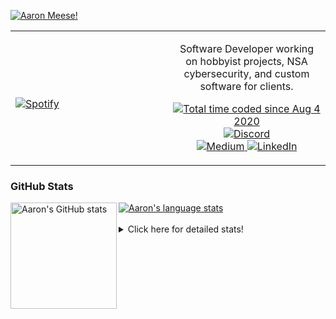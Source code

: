 [![Aaron Meese!](https://user-images.githubusercontent.com/17814535/88975338-a2aabf00-d27f-11ea-963f-8a19608716b4.png)](https://github.com/ajmeese7/readme-ascii "README ASCII")

<!-- Modified from project here: https://github.com/novatorem/novatorem -->
<table width="100%"> 
  <tr>
  <td width="50%">
      
&nbsp; <br> [![Spotify](https://ajmeese7.vercel.app/api/spotify)](https://open.spotify.com/user/ajmeese)

  </td>
  <td width="50%">
    <p align="center">
    Software Developer working on hobbyist projects, NSA cybersecurity, and custom software for clients.
    </p>
    <p align="center">
      <a href="https://wakatime.com/@f726891d-3b02-46cd-9b60-e8c59f9e2b14">
        <img src="https://wakatime.com/badge/user/f726891d-3b02-46cd-9b60-e8c59f9e2b14.svg" alt="Total time coded since Aug 4 2020" title="WakaTime" />
      </a>
      <a href="http://link.aaronmeese.com/discord">
        <img src="https://img.shields.io/badge/discord-ajmeese7%234835-369?style=flat-square&logo=discord&logoColor=white&color=purple" alt="Discord" title="Discord">
      </a>
      <br />
      <a href="https://link.aaronmeese.com/medium">
        <img src="https://img.shields.io/badge/medium-ajmeese7-1DB954?style=flat-square&logo=medium&logoColor=white" alt="Medium" title="Medium">
      </a>
      <a href="https://link.aaronmeese.com/linkedin">
        <img src="https://img.shields.io/badge/linkedIn-aaronmeese-1DB954?style=flat-square&logo=linkedin&logoColor=white&color=blue" alt="LinkedIn" title="LinkedIn">
      </a>
    </p>
  </td>

</table>

[//]: <> (The `&nbsp;` is to have Aphelion take up more space)

### GitHub Stats ###

<a href="https://profile-summary-for-github.com/user/ajmeese7">
  <img align="left" height="170px" src="https://github-readme-stats.vercel.app/api?username=ajmeese7&show_icons=true&line_height=27&count_private=true" alt="Aaron's GitHub stats"/>
  <img src="https://github-readme-stats.vercel.app/api/top-langs/?username=ajmeese7&hide_langs_below=5&layout=compact" alt="Aaron's language stats"/>
</a>

<br />
<br />
<details>
<summary>Click here for detailed stats!</summary>

### :zap: Recent Activity
<!--START_SECTION:activity-->
1. ❌ Closed PR [#68](https://github.com/os-js/osjs-server/pull/68) in [os-js/osjs-server](https://github.com/os-js/osjs-server)
2. ❗️ Opened issue [#2](https://github.com/meeseOS/hexells/issues/2) in [meeseOS/hexells](https://github.com/meeseOS/hexells)
3. ❗️ Opened issue [#1](https://github.com/meeseOS/hexells/issues/1) in [meeseOS/hexells](https://github.com/meeseOS/hexells)
4. 💪 Opened PR [#194](https://github.com/DustinBrett/daedalOS/pull/194) in [DustinBrett/daedalOS](https://github.com/DustinBrett/daedalOS)
5. 🗣 Commented on [#63](https://github.com/meese-enterprises/meeseOS/issues/63) in [meese-enterprises/meeseOS](https://github.com/meese-enterprises/meeseOS)
<!--END_SECTION:activity-->

### 🧐 Waka Stats
<!--START_SECTION:waka-->
![Code Time](http://img.shields.io/badge/Code%20Time-1%2C241%20hrs%2035%20mins-blue)

**🐱 My GitHub Data** 

> 🏆 1,088 Contributions in the Year 2022
 > 
> 📦 197.4 kB Used in GitHub's Storage 
 > 
> 💼 Opted to Hire
 > 
> 📜 81 Public Repositories 
 > 
> 🔑 29 Private Repositories  
 > 
**I'm an Early 🐤** 

```text
🌞 Morning    174 commits    █████░░░░░░░░░░░░░░░░░░░░   21.07% 
🌆 Daytime    310 commits    █████████░░░░░░░░░░░░░░░░   37.53% 
🌃 Evening    331 commits    ██████████░░░░░░░░░░░░░░░   40.07% 
🌙 Night      11 commits     ░░░░░░░░░░░░░░░░░░░░░░░░░   1.33%

```
📅 **I'm Most Productive on Sunday** 

```text
Monday       126 commits    ███░░░░░░░░░░░░░░░░░░░░░░   15.25% 
Tuesday      133 commits    ████░░░░░░░░░░░░░░░░░░░░░   16.1% 
Wednesday    87 commits     ██░░░░░░░░░░░░░░░░░░░░░░░   10.53% 
Thursday     119 commits    ███░░░░░░░░░░░░░░░░░░░░░░   14.41% 
Friday       87 commits     ██░░░░░░░░░░░░░░░░░░░░░░░   10.53% 
Saturday     120 commits    ███░░░░░░░░░░░░░░░░░░░░░░   14.53% 
Sunday       154 commits    ████░░░░░░░░░░░░░░░░░░░░░   18.64%

```


📊 **This Week I Spent My Time On** 

```text
⌚︎ Time Zone: America/New_York

💬 Programming Languages: 
JavaScript               16 hrs 30 mins      ██████████████████░░░░░░░   72.91% 
Python                   1 hr 22 mins        █░░░░░░░░░░░░░░░░░░░░░░░░   6.09% 
Markdown                 1 hr 17 mins        █░░░░░░░░░░░░░░░░░░░░░░░░   5.7% 
YAML                     56 mins             █░░░░░░░░░░░░░░░░░░░░░░░░   4.16% 
JSON                     45 mins             ░░░░░░░░░░░░░░░░░░░░░░░░░   3.35%

🐱‍💻 Projects: 
aaronmeese.com           12 hrs 50 mins      ██████████████░░░░░░░░░░░   56.74% 
hexells                  4 hrs 31 mins       █████░░░░░░░░░░░░░░░░░░░░   19.96% 
medium-highlight-export  1 hr 8 mins         █░░░░░░░░░░░░░░░░░░░░░░░░   5.01% 
dotenv-json              55 mins             █░░░░░░░░░░░░░░░░░░░░░░░░   4.07% 
osjs-server              47 mins             █░░░░░░░░░░░░░░░░░░░░░░░░   3.51%

```

**I Mostly Code in JavaScript** 

```text
JavaScript               32 repos            ████████████░░░░░░░░░░░░░   47.76% 
HTML                     9 repos             ███░░░░░░░░░░░░░░░░░░░░░░   13.43% 
Python                   6 repos             ██░░░░░░░░░░░░░░░░░░░░░░░   8.96% 
Java                     4 repos             █░░░░░░░░░░░░░░░░░░░░░░░░   5.97% 
CSS                      3 repos             █░░░░░░░░░░░░░░░░░░░░░░░░   4.48%

```



 Last Updated on 01/09/2022 16:03:30 UTC
<!--END_SECTION:waka-->
</details>
